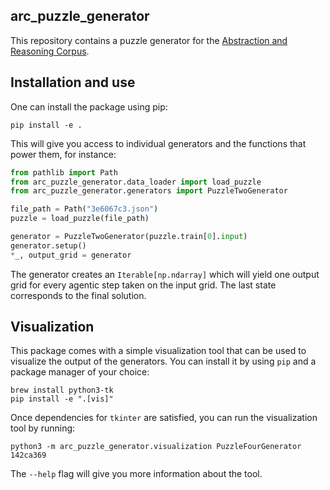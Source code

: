 arc_puzzle_generator
--------------------

This repository contains a puzzle generator for
the [Abstraction and Reasoning Corpus](https://github.com/arcprize/ARC-AGI-2).

## Installation and use

One can install the package using pip:

```shell
pip install -e .
```

This will give you access to individual generators and the functions that power them, for instance:

```python
from pathlib import Path
from arc_puzzle_generator.data_loader import load_puzzle
from arc_puzzle_generator.generators import PuzzleTwoGenerator

file_path = Path("3e6067c3.json")
puzzle = load_puzzle(file_path)

generator = PuzzleTwoGenerator(puzzle.train[0].input)
generator.setup()
*_, output_grid = generator
```

The generator creates an `Iterable[np.ndarray]` which will yield one output grid for every agentic step taken on the
input grid.
The last state corresponds to the final solution.

## Visualization

This package comes with a simple visualization tool that can be used to visualize the output of the generators.
You can install it by using `pip` and a package manager of your choice:

```shell
brew install python3-tk
pip install -e ".[vis]"
```

Once dependencies for `tkinter` are satisfied, you can run the visualization tool by running:

```shell
python3 -m arc_puzzle_generator.visualization PuzzleFourGenerator 142ca369
```

The `--help` flag will give you more information about the tool.
